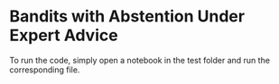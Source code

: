 # Bandits with Abstention Under Expert Advice

To run the code, simply open a notebook in the test folder and run the corresponding file.